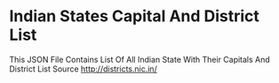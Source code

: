 # Indian States Capital And District List
This JSON File Contains List Of All Indian State With Their Capitals And District List
Source http://districts.nic.in/
